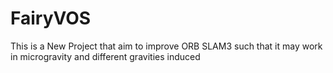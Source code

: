 # FairyVOS
This is a New Project that aim to improve ORB SLAM3 such that it may work in microgravity and different gravities induced
